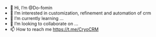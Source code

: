 - 👋 Hi, I’m @Do-fomin
- 👀 I’m interested in customization, refinement and automation of crm
- 🌱 I’m currently learning ...
- 💞️ I’m looking to collaborate on ...
- 📫 How to reach me https://t.me/CryoCRM

<!---
Do-fomin/Do-fomin is a ✨ special ✨ repository because its `README.md` (this file) appears on your GitHub profile.
You can click the Preview link to take a look at your changes.
--->
